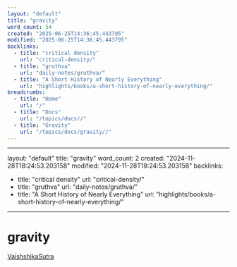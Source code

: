 ```yaml
---
layout: "default"
title: "gravity"
word_count: 54
created: "2025-06-25T14:36:45.443795"
modified: "2025-06-25T14:36:45.443795"
backlinks:
  - title: "critical density"
    url: "critical-density/"
  - title: "gruthva"
    url: "daily-notes/gruthva/"
  - title: "A Short History of Nearly Everything"
    url: "highlights/books/a-short-history-of-nearly-everything/"
breadcrumbs:
  - title: "Home"
    url: "/"
  - title: "Docs"
    url: "/topics/docs//"
  - title: "Gravity"
    url: "/topics/docs/gravity//"
---
```

---
layout: "default"
title: "gravity"
word_count: 2
created: "2024-11-28T18:24:53.203158"
modified: "2024-11-28T18:24:53.203158"
backlinks:
  - title: "critical density"
    url: "critical-density/"
  - title: "gruthva"
    url: "daily-notes/gruthva/"
  - title: "A Short History of Nearly Everything"
    url: "highlights/books/a-short-history-of-nearly-everything/"
---
# gravity


[VaishshikaSutra](sanskrit-lit/vaishshikasutra/)